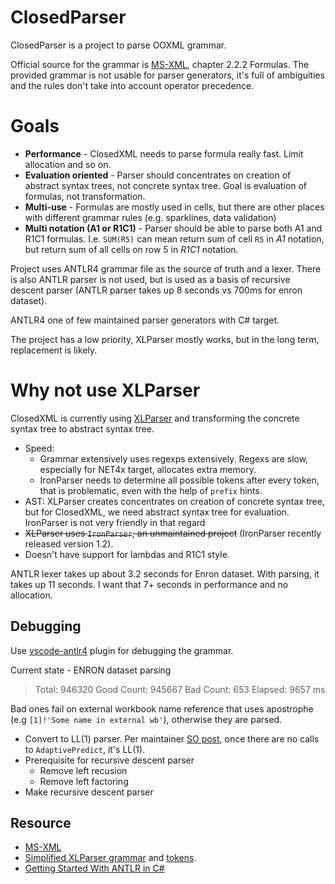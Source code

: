 # ClosedParser

ClosedParser is a project to parse OOXML grammar.

Official source for the grammar is [MS-XML](https://learn.microsoft.com/en-us/openspecs/office_standards/ms-xlsx/2c5dee00-eff2-4b22-92b6-0738acd4475e), chapter 2.2.2 Formulas. The provided grammar is not usable for parser generators, it's full of ambiguities and the rules don't take into account operator precedence.

# Goals

* __Performance__ - ClosedXML needs to parse formula really fast. Limit allocation and so on.
* __Evaluation oriented__ - Parser should concentrates on creation of abstract syntax trees, not concrete syntax tree. Goal is evaluation of formulas, not transformation.
* __Multi-use__ - Formulas are mostly used in cells, but there are other places with different grammar rules (e.g. sparklines, data validation)
* __Multi notation (A1 or R1C1)__ - Parser should be able to parse both A1 and R1C1 formulas. I.e. `SUM(R5)` can mean return sum of cell `R5` in _A1_ notation, but return sum of all cells on row 5 in _R1C1_ notation.

Project uses ANTLR4 grammar file as the source of truth and a lexer. There is also ANTLR parser is not used, but is used as a basis of recursive descent parser (ANTLR parser takes up 8 seconds vs 700ms for enron dataset). 

ANTLR4 one of few maintained parser generators with C# target.

The project has a low priority, XLParser mostly works, but in the long term, replacement is likely.

# Why not use XLParser

ClosedXML is currently using [XLParser](https://github.com/spreadsheetlab/XLParser) and transforming the concrete syntax tree to abstract syntax tree.

* Speed:
  * Grammar extensively uses regexps extensively. Regexs are slow, especially for NET4x target, allocates extra memory.
  * IronParser needs to determine all possible tokens after every token, that is problematic, even with the help of `prefix` hints.
* AST: XLParser creates concentrates on creation of concrete syntax tree, but for ClosedXML, we need abstract syntax tree for evaluation. IronParser is not very friendly in that regard
* ~~XLParser uses `IronParser`, an unmaintained project~~ (IronParser recently released version 1.2).
* Doesn't have support for lambdas and R1C1 style.

ANTLR lexer takes up about 3.2 seconds for Enron dataset. With parsing, it takes up 11 seconds. I want that 7+ seconds in performance and no allocation.

## Debugging

Use [vscode-antlr4](https://github.com/mike-lischke/vscode-antlr4/blob/master/doc/grammar-debugging.md) plugin for debugging the grammar.

Current state - ENRON dataset parsing
> Total: 946320
> Good Count: 945667
> Bad Count: 653
> Elapsed: 9657 ms

Bad ones fail on external workbook name reference that uses apostrophe (e.g `[1]!'Some name in external wb'`), otherwise they are parsed.

* Convert to LL(1) parser. Per maintainer [SO post](https://stackoverflow.com/a/26457201/2622707), once there are no calls to `AdaptivePredict`, it's LL(1).
* Prerequisite for recursive descent parser
  * Remove left recusion
  * Remove left factoring
* Make recursive descent parser

## Resource

* [MS-XML](https://learn.microsoft.com/en-us/openspecs/office_standards/ms-xlsx/2c5dee00-eff2-4b22-92b6-0738acd4475e)
* [Simplified XLParser grammar](https://github.com/spreadsheetlab/XLParser/blob/master/doc/ebnf.pdf) and [tokens](https://github.com/spreadsheetlab/XLParser/blob/master/doc/tokens.pdf).
* [Getting Started With ANTLR in C#](https://tomassetti.me/getting-started-with-antlr-in-csharp/)
